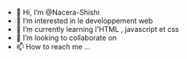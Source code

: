 - 👋 Hi, I’m @Nacera-Shishi
- 👀 I’m interested in  le developpement web
- 🌱 I’m currently learning l'HTML , javascript et css
- 💞 I’m looking to collaborate on 
- 📫 How to reach me ...

<!---
Nacera-Shishi/Nacera-Shishi is a ✨ special ✨ repository because its `README.md` (this file) appears on your GitHub profile.
You can click the Preview link to take a look at your changes.
--->
